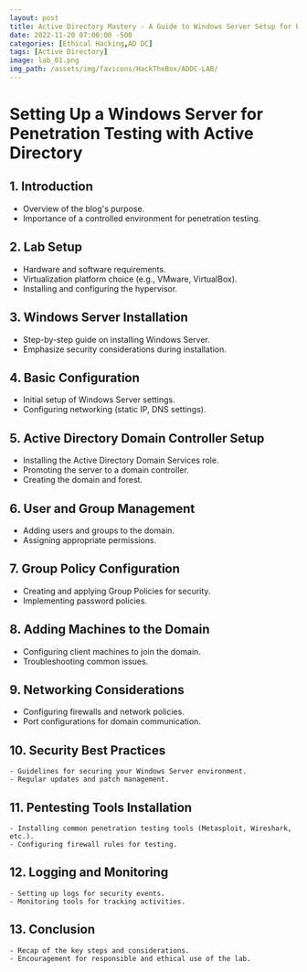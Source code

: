 ```yaml
---
layout: post
title: Active Directory Mastery - A Guide to Windows Server Setup for Penetration Testing
date: 2022-11-20 07:00:00 -500
categories: [Ethical Hacking,AD DC]
tags: [Active Directory]
image: lab_01.png
img_path: /assets/img/favicons/HackTheBox/ADDC-LAB/
---
```


# Setting Up a Windows Server for Penetration Testing with Active Directory

## 1. Introduction
   - Overview of the blog's purpose.
   - Importance of a controlled environment for penetration testing.

## 2. Lab Setup
   - Hardware and software requirements.
   - Virtualization platform choice (e.g., VMware, VirtualBox).
   - Installing and configuring the hypervisor.

## 3. Windows Server Installation
   - Step-by-step guide on installing Windows Server.
   - Emphasize security considerations during installation.

## 4. Basic Configuration
   - Initial setup of Windows Server settings.
   - Configuring networking (static IP, DNS settings).

## 5. Active Directory Domain Controller Setup
   - Installing the Active Directory Domain Services role.
   - Promoting the server to a domain controller.
   - Creating the domain and forest.

## 6. User and Group Management
   - Adding users and groups to the domain.
   - Assigning appropriate permissions.

## 7. Group Policy Configuration
   - Creating and applying Group Policies for security.
   - Implementing password policies.

## 8. Adding Machines to the Domain
   - Configuring client machines to join the domain.
   - Troubleshooting common issues.

## 9. Networking Considerations
   - Configuring firewalls and network policies.
   - Port configurations for domain communication.

## 10. Security Best Practices
    - Guidelines for securing your Windows Server environment.
    - Regular updates and patch management.

## 11. Pentesting Tools Installation
    - Installing common penetration testing tools (Metasploit, Wireshark, etc.).
    - Configuring firewall rules for testing.

## 12. Logging and Monitoring
    - Setting up logs for security events.
    - Monitoring tools for tracking activities.

## 13. Conclusion
    - Recap of the key steps and considerations.
    - Encouragement for responsible and ethical use of the lab.
